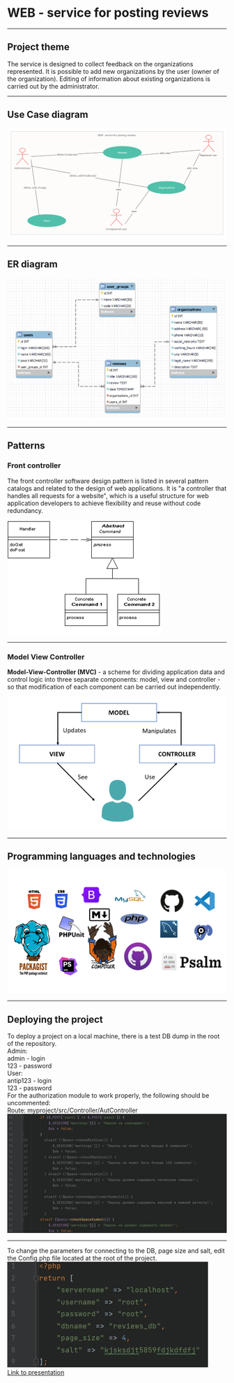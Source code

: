 # WEB - service for posting reviews

___

## Project theme

The service is designed to collect feedback on the organizations represented. It is possible to add new organizations by
the user (owner of the organization). Editing of information about existing organizations is carried out by the
administrator.
___

## Use Case diagram

![](for_readme/UC_eng.jpg)
___

## ER diagram

![](for_readme/ER_diagram.jpg)
___

## Patterns

### Front controller

The front controller software design pattern is listed in several pattern catalogs and related to the design of web
applications. It is "a controller that handles all requests for a website", which is a useful structure for web
application developers to achieve flexibility and reuse without code redundancy.

![](for_readme/front_controller.png)
___

### Model View Controller

**Model-View-Controller (MVC)** - a scheme for dividing application data and control logic into three separate
components:
model, view and controller - so that modification of each component can be carried out independently.

![](for_readme/MVC.png)
___

## Programming languages and technologies

![](for_readme/pl_and_technologies.jpg)

---

## Deploying the project

To deploy a project on a local machine, there is a test DB dump in the root of the repository.  
Admin:  
admin - login  
123 - password  
User:  
antip123 - login  
123 - password  
For the authorization module to work properly, the following should be uncommented:  
Route: myproject/src/Controller/AutController
![](for_readme/uncommented_code.jpg)
___
To change the parameters for connecting to the DB, page size and salt, edit the Config.php file located at the root of
the project.  
![](for_readme/Config.jpg)  
[Link to presentation](https://docs.google.com/presentation/d/19Uj8T_nyUYqoEjVvUixZfdiivdGJC86MtUfl5DOQy54/edit?usp=sharing)